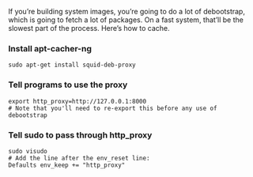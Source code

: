 <!--# set var="title" value="apt caching for debootstrap" -->
<!--# set var="date" value="April 2, 2016" -->

<!--# include file="include/top.html" -->

If you’re building system images, you’re going to do a lot of debootstrap, which is going to fetch a lot of packages. On a fast system, that’ll be the slowest part of the process. Here’s how to cache.

### Install apt-cacher-ng

    sudo apt-get install squid-deb-proxy

### Tell programs to use the proxy

    export http_proxy=http://127.0.0.1:8000
    # Note that you'll need to re-export this before any use of debootstrap

### Tell sudo to pass through http\_proxy

    sudo visudo
    # Add the line after the env_reset line:
    Defaults env_keep += "http_proxy"

<!--# include file="include/bottom.html" -->
